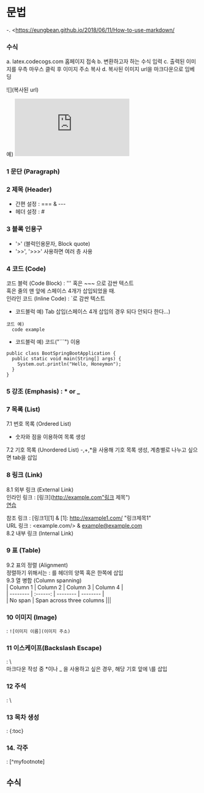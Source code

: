 # 문법 
-. <https://eungbean.github.io/2018/06/11/How-to-use-markdown/


### 수식
a. latex.codecogs.com 홈페이지 접속
b. 변환하고자 하는 수식 입력
c. 출력된 이미지를 우측 마우스 클릭 후 이미지 주소 복사
d. 복사된 이미지 url을 마크다운으로 임베딩

![](복사된 url)

예)
![](https://latex.codecogs.com/png.latex?%5Cfrac%7Bd_x%7D%20%7Bd_t%7D)


### 1 문단 (Paragraph)  

### 2 제목 (Header)  
  - 간편 설정 : === & ---  
  - 헤더 설정 : #  

### 3 블록 인용구  
  - '>' (블럭인용문자, Block quote)  
  - '>>', '>>>' 사용하면 여러 층 사용  

### 4 코드 (Code)  
코드 블럭 (Code Block) : ''' 혹은 \~\~~ 으로 감싼 텍스트  
혹은 줄의 맨 앞에 스페이스 4개가 삽입되었을 때.  
인라인 코드 (Inline Code) : \`로 감싼 텍스트  

- 코드블럭 예) Tab 삽입(스페이스 4개 삽입의 경우 되다 안되다 한다...)

```  
코드 예)
  code example 
```

- 코드블럭 예) 코드("```") 이용
```
public class BootSpringBootApplication {
  public static void main(String[] args) {
    System.out.println("Hello, Honeymon");
  }
}
```


### 5 강조 (Emphasis) : \* or \_

### 7 목록 (List)
7.1 번호 목록 (Ordered List)
- 숫자와 점을 이용하여 목록 생성

7.2 기호 목록 (Unordered List)
-,+,\*을 사용해 기호 목록 생성, 계층별로 나누고 싶으면 tab을 삽입

### 8 링크 (Link)  
8.1 외부 링크 (External Link)  
인라인 링크 : [링크](http://example.com"링크 제목")  
[연습](http://www.naver.com)  

참조 링크 : [링크1][1] & [1]: http://example1.com/ "링크제목1"  
URL 링크 : <example.com/> & <example@example.com>  
8.2 내부 링크 (Internal Link)  

### 9 표 (Table)  
9.2 표의 정렬 (Alignment)  
정렬하기 위해서는 : 를 헤더의 양쪽 혹은 한쪽에 삽입  
9.3 열 병합 (Column spanning)  
| Column 1 | Column 2 | Column 3 | Column 4 |  
| -------- | :------: | -------- | -------- |  
| No span  | Span across three columns    |||  

### 10 이미지 (Image) 
: `![이미지 이름](이미지 주소)`  

### 11 이스케이프(Backslash Escape) 
: \\  
마크다운 작성 중 \*이나 \_ 을 사용하고 싶은 경우, 해당 기호 앞에 \\를 삽입  

### 12 주석 
: \\<!-- & -->  

### 13 목차 생성 
: \{:toc}  
### 14. 각주 
: [\^myfootnote]  



## 수식






